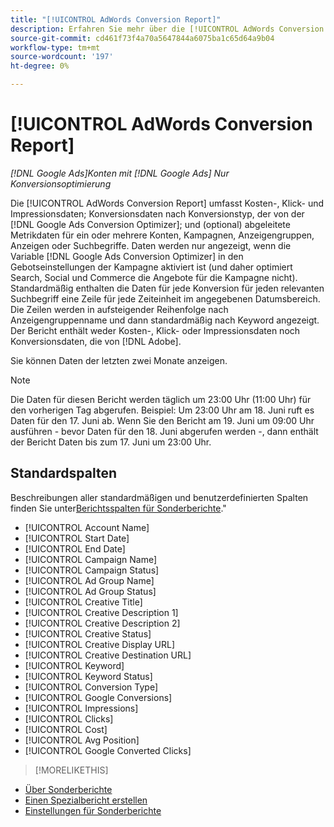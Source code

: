 ```yaml
---
title: "[!UICONTROL AdWords Conversion Report]"
description: Erfahren Sie mehr über die [!UICONTROL AdWords Conversion Report].
source-git-commit: cd461f73f4a70a5647844a6075ba1c65d64a9b04
workflow-type: tm+mt
source-wordcount: '197'
ht-degree: 0%

---
```


# [!UICONTROL AdWords Conversion Report]

*[!DNL Google Ads]Konten mit [!DNL Google Ads] Nur Konversionsoptimierung*

Die [!UICONTROL AdWords Conversion Report] umfasst Kosten-, Klick- und Impressionsdaten; Konversionsdaten nach Konversionstyp, der von der [!DNL Google Ads Conversion Optimizer]; und (optional) abgeleitete Metrikdaten für ein oder mehrere Konten, Kampagnen, Anzeigengruppen, Anzeigen oder Suchbegriffe. Daten werden nur angezeigt, wenn die Variable [!DNL Google Ads Conversion Optimizer] in den Gebotseinstellungen der Kampagne aktiviert ist (und daher optimiert Search, Social und Commerce die Angebote für die Kampagne nicht). Standardmäßig enthalten die Daten für jede Konversion für jeden relevanten Suchbegriff eine Zeile für jede Zeiteinheit im angegebenen Datumsbereich. Die Zeilen werden in aufsteigender Reihenfolge nach Anzeigengruppenname und dann standardmäßig nach Keyword angezeigt. Der Bericht enthält weder Kosten-, Klick- oder Impressionsdaten noch Konversionsdaten, die von [!DNL Adobe].

Sie können Daten der letzten zwei Monate anzeigen.

>[!NOTE]
>
>Die Daten für diesen Bericht werden täglich um 23:00 Uhr (11:00 Uhr) für den vorherigen Tag abgerufen. Beispiel: Um 23:00 Uhr am 18. Juni ruft es Daten für den 17. Juni ab. Wenn Sie den Bericht am 19. Juni um 09:00 Uhr ausführen - bevor Daten für den 18. Juni abgerufen werden -, dann enthält der Bericht Daten bis zum 17. Juni um 23:00 Uhr.

## Standardspalten

Beschreibungen aller standardmäßigen und benutzerdefinierten Spalten finden Sie unter[Berichtsspalten für Sonderberichte](specialty-report-columns.md).&quot;

* [!UICONTROL Account Name]
* [!UICONTROL Start Date]
* [!UICONTROL End Date]
* [!UICONTROL Campaign Name]
* [!UICONTROL Campaign Status]
* [!UICONTROL Ad Group Name]
* [!UICONTROL Ad Group Status]
* [!UICONTROL Creative Title]
* [!UICONTROL Creative Description 1]
* [!UICONTROL Creative Description 2]
* [!UICONTROL Creative Status]
* [!UICONTROL Creative Display URL]
* [!UICONTROL Creative Destination URL]
* [!UICONTROL Keyword]
* [!UICONTROL Keyword Status]
* [!UICONTROL Conversion Type]
* [!UICONTROL Google Conversions]
* [!UICONTROL Impressions]
* [!UICONTROL Clicks]
* [!UICONTROL Cost]
* [!UICONTROL Avg Position]
* [!UICONTROL Google Converted Clicks]

>[!MORELIKETHIS]
* [Über Sonderberichte](specialty-report-about.md)
* [Einen Spezialbericht erstellen](specialty-report-generate.md)
* [Einstellungen für Sonderberichte](specialty-report-settings.md)

